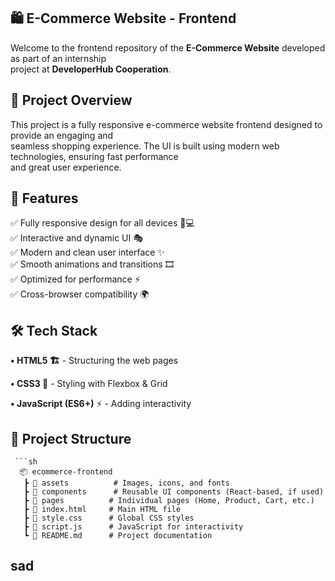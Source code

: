 ## 🛍️ E-Commerce Website - Frontend

Welcome to the frontend repository of the **E-Commerce Website** developed as part of an internship      
project at **DeveloperHub Cooperation**.       

## 🚀 Project Overview

This project is a fully responsive e-commerce website frontend designed to provide an engaging and         
seamless shopping experience. The UI is built using modern web technologies, ensuring fast performance        
and great user experience.

## 🎨 Features

✅ Fully responsive design for all devices 📱💻          
✅ Interactive and dynamic UI 🎭         
✅ Modern and clean user interface ✨         
✅ Smooth animations and transitions 🎞️      
✅ Optimized for performance ⚡          
✅ Cross-browser compatibility 🌍          

## 🛠️ Tech Stack         

**• HTML5 🏗️** - Structuring the web pages        

**• CSS3 🎨** - Styling with Flexbox & Grid        

**• JavaScript (ES6+)** ⚡ - Adding interactivity      

## 📂 Project Structure         
     ```sh
      📦 ecommerce-frontend     
       ┣ 📂 assets          # Images, icons, and fonts        
       ┣ 📂 components      # Reusable UI components (React-based, if used)       
       ┣ 📂 pages          # Individual pages (Home, Product, Cart, etc.)       
       ┣ 📜 index.html     # Main HTML file      
       ┣ 📜 style.css      # Global CSS styles       
       ┣ 📜 script.js      # JavaScript for interactivity       
       ┗ 📜 README.md      # Project documentation
     
## sad
